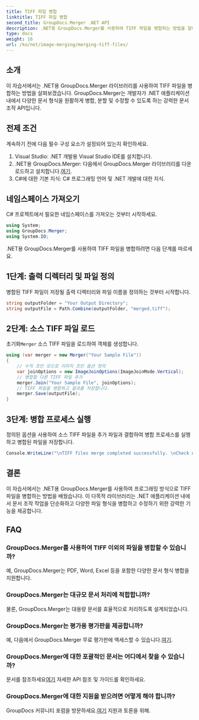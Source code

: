 ```yaml
---
title: TIFF 파일 병합
linktitle: TIFF 파일 병합
second_title: GroupDocs.Merger .NET API
description: .NET용 GroupDocs.Merger를 사용하여 TIFF 파일을 병합하는 방법을 알아보세요. .NET 애플리케이션 내에서 문서를 원활하게 병합, 분할 및 수정합니다.
type: docs
weight: 16
url: /ko/net/image-merging/merging-tiff-files/
---
```

## 소개
이 자습서에서는 .NET용 GroupDocs.Merger 라이브러리를 사용하여 TIFF 파일을 병합하는 방법을 살펴보겠습니다. GroupDocs.Merger는 개발자가 .NET 애플리케이션 내에서 다양한 문서 형식을 원활하게 병합, 분할 및 수정할 수 있도록 하는 강력한 문서 조작 API입니다.
## 전제 조건
계속하기 전에 다음 필수 구성 요소가 설정되어 있는지 확인하세요.
1. Visual Studio: .NET 개발용 Visual Studio IDE를 설치합니다.
2. .NET용 GroupDocs.Merger: 다음에서 GroupDocs.Merger 라이브러리를 다운로드하고 설치합니다.[여기](https://releases.groupdocs.com/merger/net/).
3. C#에 대한 기본 지식: C# 프로그래밍 언어 및 .NET 개발에 대한 지식.

## 네임스페이스 가져오기
C# 프로젝트에서 필요한 네임스페이스를 가져오는 것부터 시작하세요.
```csharp
using System; 
using GroupDocs.Merger;
using System.IO;
```

.NET용 GroupDocs.Merger를 사용하여 TIFF 파일을 병합하려면 다음 단계를 따르세요.
## 1단계: 출력 디렉터리 및 파일 정의
병합된 TIFF 파일이 저장될 출력 디렉터리와 파일 이름을 정의하는 것부터 시작합니다.
```csharp
string outputFolder = "Your Output Directory";
string outputFile = Path.Combine(outputFolder, "merged.tiff");
```
## 2단계: 소스 TIFF 파일 로드
 초기화`Merger` 소스 TIFF 파일을 로드하여 객체를 생성합니다.
```csharp
using (var merger = new Merger("Your Sample File"))
{
    // 수직 조인 모드로 이미지 조인 옵션 정의
    var joinOptions = new ImageJoinOptions(ImageJoinMode.Vertical);
    // 병합할 다른 TIFF 파일 추가
    merger.Join("Your Sample File", joinOptions);
    // TIFF 파일을 병합하고 결과를 저장합니다.
    merger.Save(outputFile);
}
```
## 3단계: 병합 프로세스 실행
정의된 옵션을 사용하여 소스 TIFF 파일을 추가 파일과 결합하여 병합 프로세스를 실행하고 병합된 파일을 저장합니다.
```csharp
Console.WriteLine("\nTIFF files merge completed successfully. \nCheck output in {0}", outputFolder);
```

## 결론
이 자습서에서는 .NET용 GroupDocs.Merger를 사용하여 프로그래밍 방식으로 TIFF 파일을 병합하는 방법을 배웠습니다. 이 다목적 라이브러리는 .NET 애플리케이션 내에서 문서 조작 작업을 단순화하고 다양한 파일 형식을 병합하고 수정하기 위한 강력한 기능을 제공합니다.

## FAQ
### GroupDocs.Merger를 사용하여 TIFF 이외의 파일을 병합할 수 있습니까?
예, GroupDocs.Merger는 PDF, Word, Excel 등을 포함한 다양한 문서 형식 병합을 지원합니다.
### GroupDocs.Merger는 대규모 문서 처리에 적합합니까?
물론, GroupDocs.Merger는 대용량 문서를 효율적으로 처리하도록 설계되었습니다.
### GroupDocs.Merger는 평가용 평가판을 제공합니까?
 예, 다음에서 GroupDocs.Merger 무료 평가판에 액세스할 수 있습니다.[여기](https://releases.groupdocs.com/).
### GroupDocs.Merger에 대한 포괄적인 문서는 어디에서 찾을 수 있습니까?
 문서를 참조하세요[여기](https://reference.groupdocs.com/merger/net/) 자세한 API 참조 및 가이드를 확인하세요.
### GroupDocs.Merger에 대한 지원을 받으려면 어떻게 해야 합니까?
 GroupDocs 커뮤니티 포럼을 방문하세요.[여기](https://forum.groupdocs.com/c/merger/32) 지원과 토론을 위해.